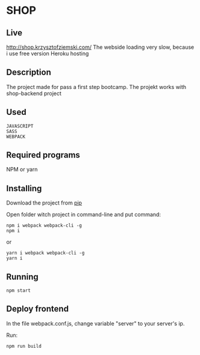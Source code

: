 # SHOP

## Live

http://shop.krzysztofziemski.com/
The webside loading very slow, because i use free version Heroku hosting

## Description

The project made for pass a first step bootcamp.
The projekt works with shop-backend project

## Used

    JAVASCRIPT
    SASS
    WEBPACK

## Required programs

NPM or yarn

## Installing

Download the project from [pip](https://github.com/KrzysztofZiemski/shop-frontend.git)

Open folder witch project in command-line and put command:

```
npm i webpack webpack-cli -g
npm i
```

or

```
yarn i webpack webpack-cli -g
yarn i
```

## Running

```
npm start
```

## Deploy frontend

In the file webpack.conf.js, change variable "server" to your server's ip.

Run:

```
npm run build
```
